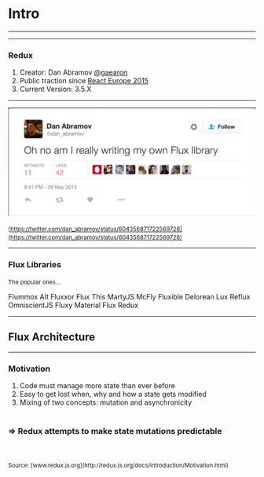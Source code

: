 <!-- .slide: data-background="img/background-orange-orig.jpg" -->

# Intro
---

<!-- .slide: data-state="flux" data-background-size="100%" data-background="img/redux-github.png" -->

---

### Redux
1. Creator: Dan Abramov [@gaearon](https://github.com/gaearon)
1. Public traction since [React Europe 2015](https://www.react-europe.org/2015/2015.html)
1. Current Version: 3.5.X

---

![Twitter](img/dan_abranov_twitter.png)

<small>[https://twitter.com/dan_abramov/status/604356871722569728](https://twitter.com/dan_abramov/status/604356871722569728)</small>

---

### Flux Libraries
<small>The popular ones...</small>

<div tagcloud large>
    Flummox
    Alt
    Fluxxor
    Flux This
    MartyJS
    McFly
    Fluxible
    Delorean
    Lux
    Reflux
    OmniscientJS
    Fluxy
    Material Flux
    Redux
 </div>

---

## Flux Architecture
<!-- .slide: data-state="flux" data-background-size="100%" data-background="img/flux-diagram-white-background.png" -->

---


### Motivation
1. Code must manage more state than ever before
1. Easy to get lost when, why and how a state gets modified
1. Mixing of two concepts: mutation and asynchronicity
<br><br>
### => Redux attempts to make state mutations predictable
<br>
<br>
<small>Source: [www.redux.js.org](http://redux.js.org/docs/introduction/Motivation.html)</small>
